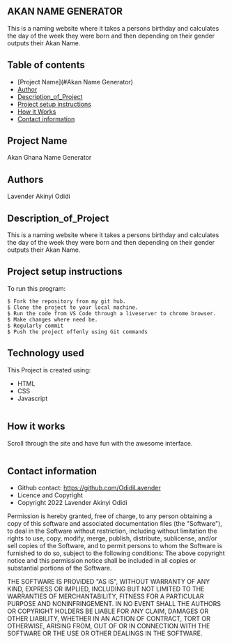 ## AKAN NAME GENERATOR
This is a naming website where it takes a persons birthday and calculates the day of the week they were born and then depending on their gender outputs their Akan Name.
## Table of contents
* [Project Name](#Akan Name Generator)
* [Author]()
* [Description_of_Project]()
* [Project setup instructions](#technologies)
* [How it Works](#instructions)
* [Contact information](#contacts)

## Project Name
Akan Ghana Name Generator


## Authors
 Lavender Akinyi Odidi


## Description_of_Project
This is a naming website where it takes a persons birthday and calculates the day of the week they were born and then depending on their gender outputs their Akan Name.


## Project setup instructions
To run this program:

```
$ Fork the repository from my git hub.
$ Clone the project to your local machine.
$ Run the code from VS Code through a liveserver to chrome browser.
$ Make changes where need be.
$ Regularly commit
$ Push the project offenly using Git commands

```
## Technology used
This Project is created using:
* HTML
* CSS
* Javascript
```
```
## How it works
Scroll through the site and have fun with the awesome interface.
```
```
## Contact information
* Github contact: <link>https://github.com/OdidiLavender</link>
* Licence and Copyright
* Copyright 2022 Lavender Akinyi Odidi

Permission is hereby granted, free of charge, to any person obtaining a copy of this software and associated documentation files (the "Software"), to deal in the Software without restriction, including without limitation the rights to use, copy, modify, merge, publish, distribute, sublicense, and/or sell copies of the Software, and to permit persons to whom the Software is furnished to do so, subject to the following conditions: The above copyright notice and this permission notice shall be included in all copies or substantial portions of the Software.

THE SOFTWARE IS PROVIDED "AS IS", WITHOUT WARRANTY OF ANY KIND, EXPRESS OR IMPLIED, INCLUDING BUT NOT LIMITED TO THE WARRANTIES OF MERCHANTABILITY, FITNESS FOR A PARTICULAR PURPOSE AND NONINFRINGEMENT. IN NO EVENT SHALL THE AUTHORS OR COPYRIGHT HOLDERS BE LIABLE FOR ANY CLAIM, DAMAGES OR OTHER LIABILITY, WHETHER IN AN ACTION OF CONTRACT, TORT OR OTHERWISE, ARISING FROM, OUT OF OR IN CONNECTION WITH THE SOFTWARE OR THE USE OR OTHER DEALINGS IN THE SOFTWARE.